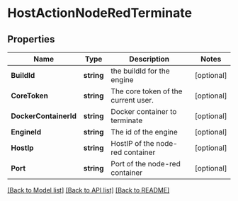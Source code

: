 # HostActionNodeRedTerminate

## Properties

Name | Type | Description | Notes
------------ | ------------- | ------------- | -------------
**BuildId** | **string** | the buildId for the engine | [optional] 
**CoreToken** | **string** | The core token of the current user. | [optional] 
**DockerContainerId** | **string** | Docker container to terminate | [optional] 
**EngineId** | **string** | The id of the engine | [optional] 
**HostIp** | **string** | HostIP of the node-red container | [optional] 
**Port** | **string** | Port of the node-red container | [optional] 

[[Back to Model list]](../README.md#documentation-for-models) [[Back to API list]](../README.md#documentation-for-api-endpoints) [[Back to README]](../README.md)


